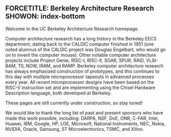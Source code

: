 FORCETITLE: Berkeley Architecture Research
SHOWON: index-bottom
------

Welcome to the UC Berkeley Architecture Research homepage.

Computer architecture research has a long history in the Berkeley EECS
department, dating back to the CALDIC computer finished in 1951 (one
noted alumnus of the CALDIC project was Douglas Engelbart, who would
go on to invent the computer mouse).  Other notable computer
architecture projects include Project Genie, RISC-I, RISC-II, SOAR,
SPUR, RAID, VLSI-BAM, T0, NOW, IRAM, and RAMP.  Berkeley computer
architecture research has always emphasized construction of
prototypes, and this continues to this day with multiple
microprocessor tapeouts in advanced processes every year.  All recent
microprocessor designs have been based on the RISC-V instruction set
and are implementing using the Chisel Hardware Description language,
both developed at Berkeley.

These pages are still currently under construction, so stay tuned!

We would like to thank the long list of past and present sponsors who
have made this work possible, including: DARPA, NSF, DoE, ONR, C-FAR,
Intel, Huawei, IBM, Google, HP, LGE, Microsoft, National Instruments,
NEC, Nokia, NVIDIA, Oracle, Samsung, ST Microelectronics, TSMC, and
Xilinx.


